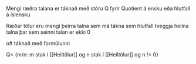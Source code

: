 Mengi ræðra talana er táknað með stóru Q fyrir Quotient á ensku eða hlutfall á íslensku

Ræðar tölur eru mengi þeirra talna sem má tákna sem hlutfall tveggja heilna talna þar sem seinni talan er ekki 0

oft táknað með formúlunni

Q= {m/n: m stak í [[Heiltölur]] og n stak í [[Heiltölur]] og n != 0} 